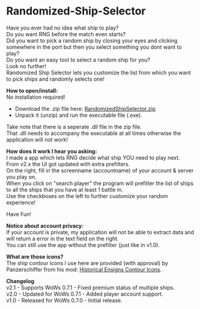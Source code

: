 # Randomized-Ship-Selector

Have you ever had no idea what ship to play?  
Do you want RNG before the match even starts?  
Did you want to pick a random ship by closing your eyes and clicking somewhere in the port but then you select something you dont want to play?  
Do you want an easy tool to select a random ship for you?  
Look no further!  
Randomized Ship Selector lets you customize the list from which you want to pick ships and randomly selects one!  

**How to open/install:**  
No installation required! 
- Download the .zip file here: [RandomizedShipSelector.zip](https://github.com/DInbound/Randomized-Ship-Selector/releases/latest)  
- Unpack it (unzip) and run the executable file (.exe).  

Take note that there is a seperate .dll file in the zip file.  
That .dll needs to accompany the executable at all times otherwise the application will not work!

**How does it work I hear you asking:**  
I made a app which lets RNG decide what ship YOU need to play next.  
From v2.x the UI got updated with extra prefilters.  
On the right, fill in the screenname (accountname) of your account & server you play on.  
When you click on "search player" the program will prefilter the list of ships to all the ships that you have at least 1 battle in.  
Use the checkboxes on the left to further customize your random experience!  

Have Fun!

**Notice about account privacy:**  
If your account is private, my application will not be able to extract data and will return a error in the text field on the right.  
You can still use the app without the prefilter (just like in v1.0).   

**What are those icons?**  
The ship contour icons I use here are provided (with approval) by Panzerschiffer from his mod: [Historical Ensigns Contour Icons](https://forum.worldofwarships.com/topic/68159-0702-historical-ensigns-contour-icons/).

**Changelog**  
v2.1 - Supports WoWs 0.7.1 - Fixed premium status of multiple ships.  
v2.0 - Updated for WoWs 0.7.1 - Added player account support.  
v1.0 - Released for WoWs 0.7.0 - Initial release.   

